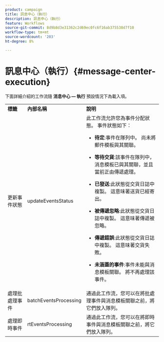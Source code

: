 ```yaml
---
product: campaign
title: 訊息中心（執行）
description: 訊息中心（執行）
feature: Workflows
source-git-commit: 8d9b8d3e31362c2d69ec0fc6f16ab375538d7f10
workflow-type: tm+mt
source-wordcount: '203'
ht-degree: 8%

---
```



# 訊息中心（執行）{#message-center-execution}

下面詳細介紹的工作流隨 **消息中心 — 執行** 預設情況下為載入項。

<table> 
 <tbody> 
  <tr> 
   <td> <strong>標籤</strong><br /> </td> 
   <td> <strong>內部名稱</strong><br /> </td> 
   <td> <strong>說明</strong><br /> </td> 
  </tr> 
  <tr> 
   <td> <span class="uicontrol">更新事件狀態</span> <br /> </td> 
   <td> <span class="uicontrol">updateEventsStatus</span> <br /> </td> 
   <td> 此工作流允許您為事件分配狀態。 事件狀態如下：<br /> 
    <ul> 
     <li> <p><strong>待定</strong>:事件在隊列中。 尚未將郵件模板與其關聯。</p> </li> 
     <li> <p><strong>等待交貨</strong>:該事件在隊列中，消息模板已與其關聯，並且當前正由傳遞處理。</p> </li> 
     <li> <p><strong>已發送</strong>:此狀態從交貨日誌中複製。 這意味著送貨已經寄出。</p> </li> 
     <li> <p><strong>被傳遞忽略</strong>:此狀態從交貨日誌中複製。 這意味著傳遞被忽略。</p> </li> 
     <li> <p><strong>傳遞錯誤</strong>:此狀態從交貨日誌中複製。 這意味著交貨失敗。</p> </li> 
     <li> <p><strong>未涵蓋的事件</strong>:事件未能與消息模板關聯。 將不再處理該事件。</p> </li> 
    </ul> </td> 
  </tr> 
  <tr> 
   <td> <span class="uicontrol">處理批處理事件</span> <br /> </td> 
   <td> <span class="uicontrol">batchEventsProcessing</span> <br /> </td> 
   <td> 通過此工作流，您可以在將批處理事件與消息模板關聯之前，將它們放入隊列。 <br /> </td> 
  </tr> 
  <tr> 
   <td> <span class="uicontrol">處理即時事件</span> <br /> </td> 
   <td> <span class="uicontrol">rtEventsProcessing</span> <br /> </td> 
   <td> 通過此工作流，您可以在將即時事件與消息模板關聯之前，將它們放入隊列。 <br /> </td> 
  </tr> 
 </tbody> 
</table>

